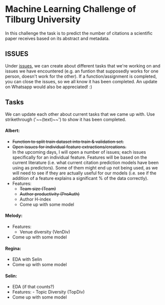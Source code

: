 # Machine Learning Challenge of Tilburg University

In this challenge the task is to predict the number of citations a scientific paper
receives based on its abstract and metadata.

## ISSUES

Under [issues](https://github.com/happyfuntimegoup/machinelearning/issues), we can create about different tasks that we're working on and issues we have encountered (e.g. an funtion that supposedly works for one person, doesn't work for the other). 
If a function/assignment is completed, you can close the issues, so we all know it has been completed. An update on Whatsapp would also be appreciated! :)

## Tasks
We can update each other about current tasks that we came up with. Use strikethrough ('\~~(text)\~~') to show it has been completed.

#### Albert:
  -  ~~Function to split train dataset into train & validation set.~~
  -  ~~Open issues for individual feature extractions/creations.~~<br>
     In the upcoming days, I will open a number of issues; each issues specifically for an individual feature. Features will be based on the current literature (i.e. what current citation prediction models have been using as predictors). Some of them might end up not being used, as we will need to see if they are actually useful for our models (i.e. see if the addition of a feature explains a significant % of the data correctly).
  - Features:
    - ~~Team size (Team)~~
    - ~~Author productivity (ProAuth)~~
    - Author H-index
    - Come up with some model

#### Melody:
  - Features:
    - Venue diversity (VenDiv)
  - Come up with some model

#### Regina:
  - EDA with Selin
  - Come up with some model  

#### Selin:
 -   EDA (if that counts?)
 -   Features:
    - Topic Diversity (TopDiv)
 -   Come up with some model 

